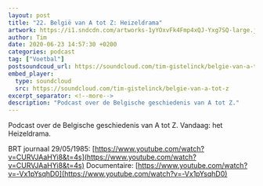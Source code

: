 ```yaml
---
layout: post
title: "22. België van A tot Z: Heizeldrama"
artwork: https://i1.sndcdn.com/artworks-1yYOxvFk4Fmp4xQJ-Yxg7SQ-large.jpg
author: Tim
date: 2020-06-23 14:57:30 +0200
categories: podcast
tag: ["Voetbal"]
postsoundcoud_url: https://soundcloud.com/tim-gistelinck/belgie-van-a-tot-z
embed_player:
  type: soundcloud
  src: https://soundcloud.com/tim-gistelinck/belgie-van-a-tot-z
excerpt_separator: <!--more-->
description: "Podcast over de Belgische geschiedenis van A tot Z."
---
```

Podcast over de Belgische geschiedenis van A tot Z. Vandaag: het Heizeldrama.

BRT journaal 29/05/1985: [https://www.youtube.com/watch?v=CURVJAaHYi8&t=4s](https://www.youtube.com/watch?v=CURVJAaHYi8&t=4s)
Documentaire: [https://www.youtube.com/watch?v=-Vx1pYsqhD0](https://www.youtube.com/watch?v=-Vx1pYsqhD0)